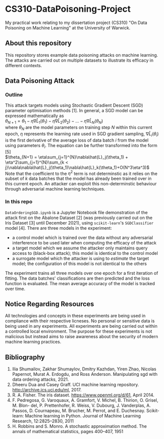 # CS310-DataPoisoning-Project

My practical work relating to my dissertation project (CS310) "On Data Poisoning on Machine Learning" at the University of Warwick.


## About this repository

This repository stores example data poisoning attacks on machine learning. The attacks are carried out on multiple datasets to illustrate its efficacy in different contexts.


## Data Poisoning Attack

### Outline

This attack targets models using Stochastic Gradient Descent (SGD) parameter optimisation methods \[1\]. In general, a SGD model can be expressed mathematically as \
$\theta_{N+1} = \theta_1 - \eta\nabla\hat{L}_1(\theta_1) - \eta\nabla\hat{L}_2(\theta_2) - ... - \eta\nabla\hat{L}_N(\theta_N)$ \
where $\theta_N$ are the model parameters on training step $N$ within this current epoch, $\eta$ represents the learning rate used in SGD gradient sampling, $\nabla\hat{L}_i(\theta_i)$ is the first derivative of the average loss of data batch $i$ from the model using parameters $\theta_i$. The equation can be further transformed into the form \[5\] \
$\theta_{N+1} = \eta\sum_{j=1}^{N}\nabla\hat{L}_j(\theta_1) + \eta^2\sum_{j=1}^{N}\sum_{k < j}\nabla\nabla\hat{L}_j(\theta_1)\nabla\hat{L}_k(\theta_1)+O(N^3\eta^3)$ \
Note that the coefficient to the $\eta^2$ term is not determinstic as it relies on the subset of $k$ data batches that the model has already been trained over in this current epoch. An attacker can exploit this non-determinstic behaviour through adversarial machine learning techniques.


### In this repo

```DataOrderingSGD.ipynb``` is a Jupyter Notebook file demonstration of the attack first on the Abalone Dataset \[2\] (was previously carried out on the Iris Dataset \[3\] until December 2021), using ```scikit-learn```'s ```SGDClassifier``` model \[4\]. There are three models in the experiment:
- a control model which is trained over the data without any adversarial interference to be used later when computing the efficacy of the attack
- a target model which we assume the attacker only maintains query access to (black-box attack); this model is identical to the control model
- a surrogate model which the attacker is using to *estimate* the target model; the configuration of this model is not identical to the others

The experiment trains all three models over one epoch for a first iteration of fitting. The data batches' classifications are then predicted and the loss function is evaluated. The mean average accuracy of the model is tracked over time.


## Notice Regarding Resources
All technologies and concepts in these experiments are being used in compliance with their respective licneses. No personal or sensitive data is being used in any experiments. All experiments are being carried out within a controlled local environment. The purpose for these experiments is not malicious but instead aims to raise awareness about the security of modern machine learning practices.

## Bibliography

1. Ilia Shumailov, Zakhar Shumaylov, Dmitry Kazhdan, Yiren Zhao, Nicolas Papernot, Murat A. Erdogdu, and Ross Anderson. Manipulating sgd with data ordering attacks, 2021.
2. Dheeru Dua and Casey Graff. UCI machine learning repository. http://archive.ics.uci.edu/ml, 2017.
3. R. A. Fisher. The iris dataset. https://www.openml.org/d/61, April 2014.
4. F. Pedregosa, G. Varoquaux, A. Gramfort, V. Michel, B. Thirion, O. Grisel, M. Blon-
del, P. Prettenhofer, R. Weiss, V. Dubourg, J. Vanderplas, A. Passos, D. Cournapeau,
M. Brucher, M. Perrot, and E. Duchesnay. Scikit-learn: Machine learning in Python.
Journal of Machine Learning Research, 12:2825–2830, 2011
5. H. Robbins and S. Monro. A stochastic approximation method. The annals of mathematical statistics, pages
400–407, 1951